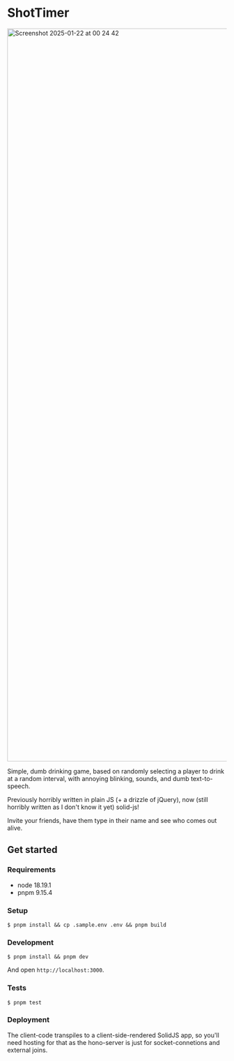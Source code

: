 # ShotTimer

<img width="1680" alt="Screenshot 2025-01-22 at 00 24 42" src="https://github.com/user-attachments/assets/1552be49-465e-455a-abb3-9467992dabd7" />

Simple, dumb drinking game, based on randomly selecting a player to drink at a random interval, with annoying blinking, sounds, and dumb text-to-speech.

Previously horribly written in plain JS (+ a drizzle of jQuery), now (still horribly written as I don't know it yet) solid-js!

Invite your friends, have them type in their name and see who comes out alive.


## Get started

### Requirements

- node 18.19.1
- pnpm 9.15.4

### Setup

```
$ pnpm install && cp .sample.env .env && pnpm build
```


### Development

```
$ pnpm install && pnpm dev
```

And open `http://localhost:3000`.

### Tests

```
$ pnpm test
```


### Deployment

The client-code transpiles to a client-side-rendered SolidJS app, so you'll need hosting for that as the hono-server is just for socket-connetions and external joins.